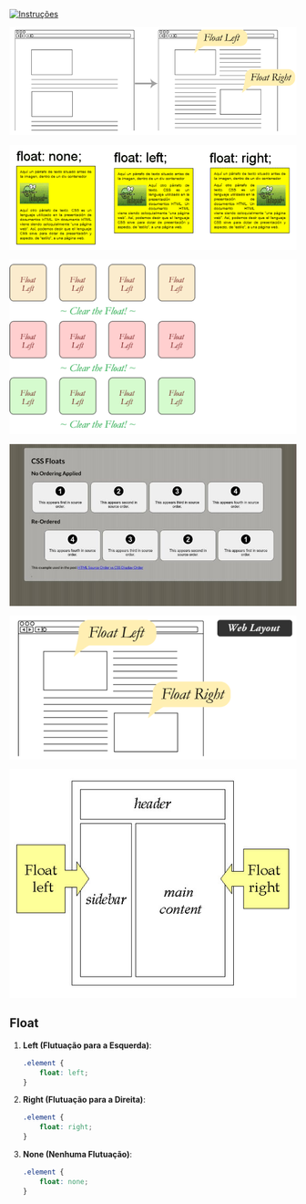 [![Instruções](https://img.shields.io/badge/Back-red?style=for-the-badge)](readme.md)

![](img/1_CFwJ6lMQMOi4Oy7L8Mn17g.png)

![](img/ggg.png)

![](img/grid-blocks-cleared_gfc2sv.webp)

![](img/qOoRga-800.jpg)

![](img/web-text-wrap.webp)

![](img/website-layout-using-float.jpg)

## Float
1. **Left (Flutuação para a Esquerda)**:
   ```css
   .element {
       float: left;
   }
   ```
2. **Right (Flutuação para a Direita)**:
   ```css
   .element {
       float: right;
   }
   ```
3. **None (Nenhuma Flutuação)**:
   ```css
   .element {
       float: none;
   }
   ```